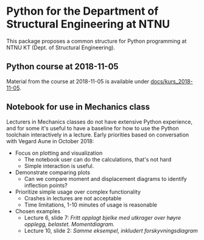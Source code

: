 # Python for the Department of Structural Engineering at NTNU

This package proposes a common structure for Python programming at NTNU KT
(Dept. of Structural Engineering).

## Python course at 2018-11-05

Material from the course at 2018-11-05 is available
under [docs/kurs_2018-11-05](./docs/kurs_2018-11-05).

## Notebook for use in Mechanics class

Lecturers in Mechanics classes do not have extensive Python experience, and for
some it's useful to have a baseline for how to use the Python toolchain
interactively in a lecture. Early priorities based on conversation with Vegard
Aune in October 2018:

- Focus on plotting and visualization
  - The notebook user can do the calculations, that's not hard
  - Simple interaction is useful.
- Demonstrate comparing plots
  - Can we compare moment and displacement diagrams to identify inflection
    points?
- Prioritize simple usage over complex functionality
  - Crashes in lectures are not acceptable
  - Time limitations, 1-10 minutes of usage is reasonable
- Chosen examples
  - Lecture 6, slide 7: *Fritt opplagt bjelke med utkrager over høyre opplegg,
    belastet. Momentdiagram.*
  - Lecture 10, slide 2: *Samme eksempel, inkludert forskyvningsdiagram*
